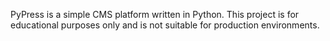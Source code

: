 PyPress is a simple CMS platform written in Python. This project is for educational purposes only and is not suitable for production environments.

